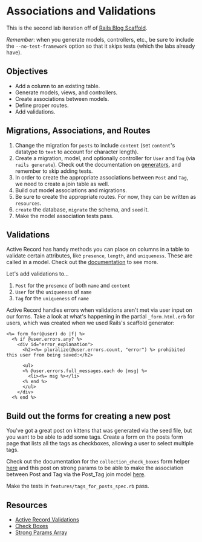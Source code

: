 # Associations and Validations

This is the second lab iteration off of
[Rails Blog Scaffold](https://github.com/learn-co-curriculum/rails-blog-scaffold).

_Remember_: when you generate models, controllers, etc., be sure to include the
`--no-test-framework` option so that it skips tests (which the labs already
have).

## Objectives

- Add a column to an existing table.
- Generate models, views, and controllers.
- Create associations between models.
- Define proper routes.
- Add validations.

## Migrations, Associations, and Routes

1. Change the migration for `posts` to include `content` (set `content`'s
   datatype to `text` to account for character length).
2. Create a migration, model, and optionally controller for `User` and `Tag`
   (via `rails generate`). Check out the documentation on
   [generators](http://api.rubyonrails.org/classes/Rails/Generators.html), and
   remember to skip adding tests.
3. In order to create the appropriate associations between `Post` and `Tag`, we
   need to create a join table as well.
4. Build out model associations and migrations.
5. Be sure to create the appropriate routes. For now, they can be written as
   `resources`.
6. `create` the database, `migrate` the schema, and `seed` it.
7. Make the model association tests pass.

## Validations

Active Record has handy methods you can place on columns in a table to validate
certain attributes, like `presence`, `length`, and `uniqueness`. These are
called in a model. Check out the
[documentation](http://guides.rubyonrails.org/active_record_validations.html) to
see more.

Let's add validations to...

1. `Post` for the `presence` of both `name` and `content`
2. `User` for the `uniqueness` of `name`
3. `Tag` for the `uniqueness` of `name`

Active Record handles errors when validations aren't met via user input on our
forms. Take a look at what's happening in the partial `_form.html.erb` for
users, which was created when we used Rails's scaffold generator:

```erb
<%= form_for(@user) do |f| %>
  <% if @user.errors.any? %>
    <div id="error_explanation">
      <h2><%= pluralize(@user.errors.count, "error") %> prohibited this user from being saved:</h2>

      <ul>
      <% @user.errors.full_messages.each do |msg| %>
        <li><%= msg %></li>
      <% end %>
      </ul>
    </div>
  <% end %>
```

## Build out the forms for creating a new post

You've got a great post on kittens that was generated via the seed file, but
you want to be able to add some tags. Create a form on the posts form page
that lists all the tags as checkboxes, allowing a user to select multiple
tags.

Check out the documentation for the `collection_check_boxes` form helper
[here](http://edgeapi.rubyonrails.org/classes/ActionView/Helpers/FormBuilder.html#method-i-collection_check_boxes)
and this post on strong params to be able to make the association between Post
and Tag via the Post_Tag join model
[here](http://stackoverflow.com/questions/16549382/how-to-permit-an-array-with-strong-parameters).

Make the tests in `features/tags_for_posts_spec.rb` pass.

## Resources

- [Active Record Validations](http://guides.rubyonrails.org/active_record_validations.html)
- [Check Boxes](http://edgeapi.rubyonrails.org/classes/ActionView/Helpers/FormBuilder.html#method-i-collection_check_boxes)
- [Strong Params Array](http://stackoverflow.com/questions/16549382/how-to-permit-an-array-with-strong-parameters)
